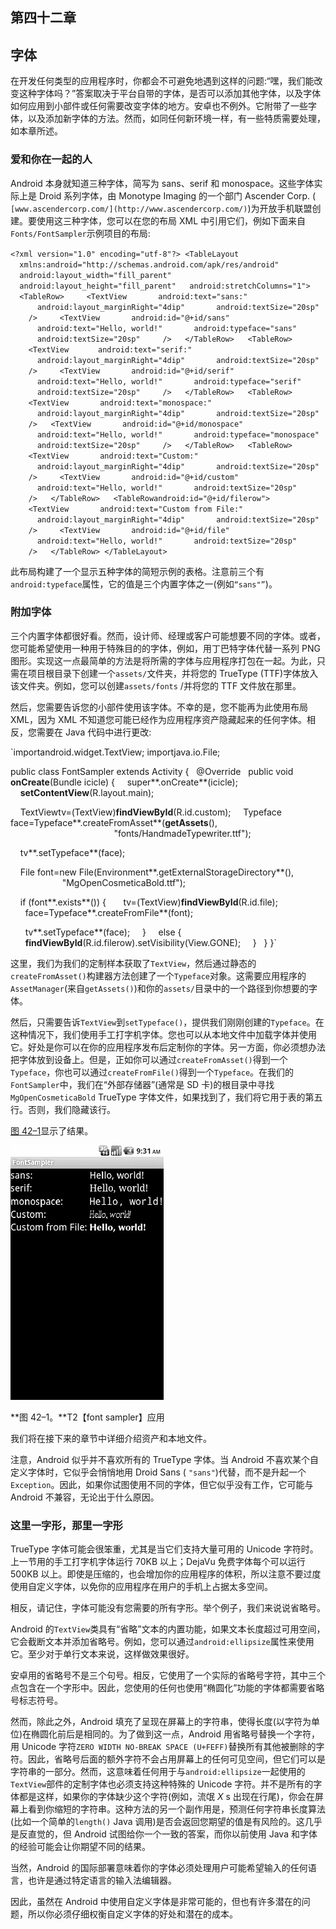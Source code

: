 ## 第四十二章

## 字体

在开发任何类型的应用程序时，你都会不可避免地遇到这样的问题:“嘿，我们能改变这种字体吗？”答案取决于平台自带的字体，是否可以添加其他字体，以及字体如何应用到小部件或任何需要改变字体的地方。安卓也不例外。它附带了一些字体，以及添加新字体的方法。然而，如同任何新环境一样，有一些特质需要处理，如本章所述。

### 爱和你在一起的人

Android 本身就知道三种字体，简写为 sans、serif 和 monospace。这些字体实际上是 Droid 系列字体，由 Monotype Imaging 的一个部门 Ascender Corp. ( `[www.ascendercorp.com/](http://www.ascendercorp.com/)`)为开放手机联盟创建。要使用这三种字体，您可以在您的布局 XML 中引用它们，例如下面来自`Fonts/FontSampler`示例项目的布局:

`<?xml version="1.0" encoding="utf-8"?>
<TableLayout
  xmlns:android="http://schemas.android.com/apk/res/android"
  android:layout_width="fill_parent"
  android:layout_height="fill_parent"
  android:stretchColumns="1">
  <TableRow>
    <TextView
      android:text="sans:"
      android:layout_marginRight="4dip"
      android:textSize="20sp"
    />
    <TextView
      android:id="@+id/sans"
      android:text="Hello, world!"
      android:typeface="sans"
      android:textSize="20sp"
    />
  </TableRow>
  <TableRow>
    <TextView` `      android:text="serif:"
      android:layout_marginRight="4dip"
      android:textSize="20sp"
    />
    <TextView
      android:id="@+id/serif"
      android:text="Hello, world!"
      android:typeface="serif"
      android:textSize="20sp"
    />
  </TableRow>
  <TableRow>
    <TextView
      android:text="monospace:"
      android:layout_marginRight="4dip"
      android:textSize="20sp"
    />
  <TextView
      android:id="@+id/monospace"
      android:text="Hello, world!"
      android:typeface="monospace"
      android:textSize="20sp"
    />
  </TableRow>
  <TableRow>
    <TextView
      android:text="Custom:"
      android:layout_marginRight="4dip"
      android:textSize="20sp"
    />
    <TextView
      android:id="@+id/custom"
      android:text="Hello, world!"
      android:textSize="20sp"
    />
  </TableRow>
  <TableRowandroid:id="@+id/filerow">
    <TextView
      android:text="Custom from File:"
      android:layout_marginRight="4dip"
      android:textSize="20sp"
    />
    <TextView
      android:id="@+id/file"
      android:text="Hello, world!"
      android:textSize="20sp"
    />
  </TableRow>
</TableLayout>`

此布局构建了一个显示五种字体的简短示例的表格。注意前三个有`android:typeface`属性，它的值是三个内置字体之一(例如`“sans"”`)。

### 附加字体

三个内置字体都很好看。然而，设计师、经理或客户可能想要不同的字体。或者，您可能希望使用一种用于特殊目的的字体，例如，用丁巴特字体代替一系列 PNG 图形。实现这一点最简单的方法是将所需的字体与应用程序打包在一起。为此，只需在项目根目录下创建一个`assets/`文件夹，并将您的 TrueType (TTF)字体放入该文件夹。例如，您可以创建`assets/fonts` /并将您的 TTF 文件放在那里。

然后，您需要告诉您的小部件使用该字体。不幸的是，您不能再为此使用布局 XML，因为 XML 不知道您可能已经作为应用程序资产隐藏起来的任何字体。相反，您需要在 Java 代码中进行更改:

`importandroid.widget.TextView;
importjava.io.File;

public class FontSampler extends Activity {
  @Override
  public void **onCreate**(Bundle icicle) {
    super**.onCreate**(icicle);
    **setContentView**(R.layout.main);

    TextViewtv=(TextView)**findViewById**(R.id.custom);
    Typeface face=Typeface**.createFromAsset**(**getAssets**(),
                                          "fonts/HandmadeTypewriter.ttf");

    tv**.setTypeface**(face);

    File font=new File(Environment**.getExternalStorageDirectory**(),
                     "MgOpenCosmeticaBold.ttf");

    if (font**.exists**()) {
      tv=(TextView)**findViewById**(R.id.file);
      face=Typeface**.createFromFile**(font);

      tv**.setTypeface**(face);
    }
    else {
      **findViewById**(R.id.filerow).setVisibility(View.GONE);
    }
  }
}`

这里，我们为我们的定制样本获取了`TextView`，然后通过静态的`createFromAsset()`构建器方法创建了一个`Typeface`对象。这需要应用程序的`AssetManager`(来自`getAssets()`)和你的`assets/`目录中的一个路径到你想要的字体。

然后，只需要告诉`TextView`到`setTypeface()`，提供我们刚刚创建的`Typeface`。在这种情况下，我们使用手工打字机字体。您也可以从本地文件中加载字体并使用它。好处是你可以在你的应用程序发布后定制你的字体。另一方面，你必须想办法把字体放到设备上。但是，正如你可以通过`createFromAsset()`得到一个`Typeface`，你也可以通过`createFromFile()`得到一个`Typeface`。在我们的`FontSampler`中，我们在“外部存储器”(通常是 SD 卡)的根目录中寻找`MgOpenCosmeticaBold` TrueType 字体文件，如果找到了，我们将它用于表的第五行。否则，我们隐藏该行。

[图 42–1](#fig_42_1)显示了结果。

![images](img/4201.jpg)

**图 42–1。**T2【font sampler】应用

我们将在接下来的章节中详细介绍资产和本地文件。

注意，Android 似乎并不喜欢所有的 TrueType 字体。当 Android 不喜欢某个自定义字体时，它似乎会悄悄地用 Droid Sans ( `"sans"`)代替，而不是升起一个`Exception`。因此，如果你试图使用不同的字体，但它似乎没有工作，它可能与 Android 不兼容，无论出于什么原因。

### 这里一字形，那里一字形

TrueType 字体可能会很笨重，尤其是当它们支持大量可用的 Unicode 字符时。上一节用的手工打字机字体运行 70KB 以上；DejaVu 免费字体每个可以运行 500KB 以上。即使是压缩的，也会增加你的应用程序的体积，所以注意不要过度使用自定义字体，以免你的应用程序在用户的手机上占据太多空间。

相反，请记住，字体可能没有您需要的所有字形。举个例子，我们来说说省略号。

Android 的`TextView`类具有“省略”文本的内置功能，如果文本长度超过可用空间，它会截断文本并添加省略号。例如，您可以通过`android:ellipsize`属性来使用它。至少对于单行文本来说，这样做效果很好。

安卓用的省略号不是三个句号。相反，它使用了一个实际的省略号字符，其中三个点包含在一个字形中。因此，您使用的任何也使用“椭圆化”功能的字体都需要省略号标志符号。

然而，除此之外，Android 填充了呈现在屏幕上的字符串，使得长度(以字符为单位)在椭圆化前后是相同的。为了做到这一点，Android 用省略号替换一个字符，用 Unicode 字符`ZERO WIDTH NO-BREAK SPACE (U+FEFF)`替换所有其他被删除的字符。因此，省略号后面的额外字符不会占用屏幕上的任何可见空间，但它们可以是字符串的一部分。然而，这意味着任何用于与`android:ellipsize`一起使用的`TextView`部件的定制字体也必须支持这种特殊的 Unicode 字符。并不是所有的字体都是这样，如果你的字体缺少这个字符(例如，流氓 *X* s 出现在行尾)，你会在屏幕上看到你缩短的字符串。这种方法的另一个副作用是，预测任何字符串长度算法(比如一个简单的`length()` Java 调用)是否会返回您期望的值是有风险的。这几乎是反直觉的，但 Android 试图给你一个一致的答案，而你以前使用 Java 和字体的经验可能会让你期望不同的结果。

当然，Android 的国际部署意味着你的字体必须处理用户可能希望输入的任何语言，也许是通过特定语言的输入法编辑器。

因此，虽然在 Android 中使用自定义字体是非常可能的，但也有许多潜在的问题，所以你必须仔细权衡自定义字体的好处和潜在的成本。